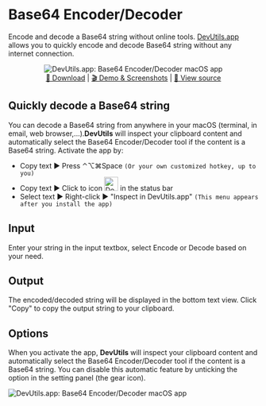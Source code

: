Base64 Encoder/Decoder
======================

Encode and decode a Base64 string without online tools. [DevUtils.app](https://devutils.app) allows you to quickly encode and decode Base64 string without any internet connection.

<p align="center">
  <img src="https://devutils.app/assets/demo-base64-dark.png" alt="DevUtils.app: Base64 Encoder/Decoder macOS app"/>
  <br/>
  <a href="https://devutils.app/">🚀  Download</a> | <a href="https://devutils.app/demo">🎬  Demo & Screenshots</a> | <a href="https://github.com/DevUtilsApp/DevUtils-app">📝  View source</a>
</p>

Quickly decode a Base64 string
------------------------------

You can decode a Base64 string from anywhere in your macOS (terminal, in email, web browser,...).**DevUtils** will inspect your clipboard content and automatically select the Base64 Encoder/Decoder tool if the content is a Base64 string. Activate the app by:

* Copy text ► Press ⌃⌥⌘Space `(Or your own customized hotkey, up to you)`
* Copy text ► Click to icon <img src="https://devutils.app/menu-icon-dark.png" alt="DevUtils.app status bar icon" width="28px" /> in the status bar
* Select text ► Right-click ► "Inspect in DevUtils.app" `(This menu appears after you install the app)`


Input
-----

Enter your string in the input textbox, select Encode or Decode based on your need.

Output
------

The encoded/decoded string will be displayed in the bottom text view. Click "Copy" to copy the output string to your clipboard.

Options
-------

When you activate the app, **DevUtils** will inspect your clipboard content and automatically select the Base64 Encoder/Decoder tool if the content is a Base64 string. You can disable this automatic feature by unticking the option in the setting panel (the gear icon).

![DevUtils.app: Base64 Encoder/Decoder macOS app](https://devutils.app/assets/settings/setting-base64-encoder-decoder.png)
